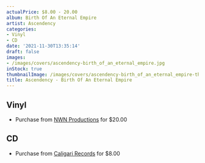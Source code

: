 ```yaml
---
actualPrice: $8.00 - 20.00
album: Birth Of An Eternal Empire
artist: Ascendency
categories:
- Vinyl
- CD
date: '2021-11-30T13:35:14'
draft: false
images:
- /images/covers/ascendency-birth_of_an_eternal_empire.jpg
inStock: true
thumbnailImage: /images/covers/ascendency-birth_of_an_eternal_empire-thumb.jpg
title: Ascendency - Birth Of An Eternal Empire
---
```


## Vinyl
* Purchase from [NWN Productions](http://shop.nwnprod.com/index.php?route=product/product&path=75&product_id=9834&sort=pd.name&order=ASC) for $20.00
## CD
* Purchase from [Caligari Records](https://caligarirecords.storenvy.com/products/31855762-ascendency-birth-of-an-eternal-empire-cd) for $8.00
